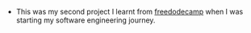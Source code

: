 * This was my second project I learnt from [freedodecamp](freecodecamp.org) when I was starting my software engineering journey.
 